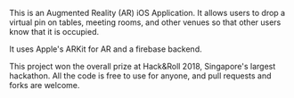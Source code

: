 This is an Augmented Reality (AR) iOS Application. It allows users to drop a virtual pin on tables, meeting rooms, and other venues so that other users know that it is occupied. 

It uses Apple's ARKit for AR and a firebase backend. 

This project won the overall prize at Hack&Roll 2018, Singapore's largest hackathon. All the code is free to use for anyone, and pull requests and forks are welcome.

